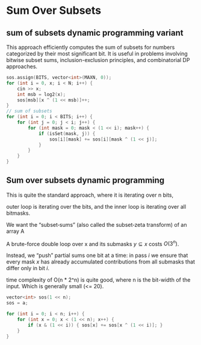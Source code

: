 # Sum Over Subsets

## sum of subsets dynamic programming variant

This approach efficiently computes the sum of subsets for numbers categorized by their most significant bit.
It is useful in problems involving bitwise subset sums, inclusion-exclusion principles, and combinatorial DP approaches.

```cpp
sos.assign(BITS, vector<int>(MAXN, 0));
for (int i = 0, x; i < N; i++) {
    cin >> x;
    int msb = log2(x);
    sos[msb][x ^ (1 << msb)]++;
}
// sum of subsets
for (int i = 0; i < BITS; i++) {
    for (int j = 0; j < i; j++) {
        for (int mask = 0; mask < (1 << i); mask++) {
            if (isSet(mask, j)) {
                sos[i][mask] += sos[i][mask ^ (1 << j)];
            }
        }
    }
}
```

## Sum over subsets dynamic programming

This is quite the standard approach, where it is iterating over n bits, 

outer loop is iterating over the bits, and the inner loop is iterating over all bitmasks. 

We want the “subset‐sums” (also called the subset‐zeta transform) of an array A

A brute-force double loop over x and its submasks $y \subseteq x$ costs $O(3^n)$.

Instead, we “push” partial sums one bit at a time: in pass $i$ we ensure that every mask $x$ has already accumulated contributions from all submasks that differ only in bit $i$.

time complexity of O(n * 2^n) is quite good, where n is the bit-width of the input.  Which is generally small (<= 20).

```cpp
vector<int> sos(1 << n);
sos = a;

for (int i = 0; i < n; i++) {
	for (int x = 0; x < (1 << n); x++) {
		if (x & (1 << i)) { sos[x] += sos[x ^ (1 << i)]; }
	}
}
```